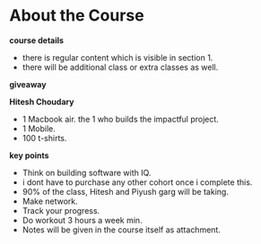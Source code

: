 # About the Course

**course details**
- there is regular content which is visible in section 1.
- there will be additional class or extra classes as well.

**giveaway**

**Hitesh Choudary**

- 1 Macbook air. the 1 who builds the impactful project.
- 1 Mobile.
- 100 t-shirts.

 **key points**

 - Think on building software with IQ.
 - i dont have to purchase any other cohort once i complete this.
 - 90% of the class, Hitesh and Piyush garg will be taking.
 - Make network.
 - Track your progress.
 - Do workout 3 hours a week min.
 - Notes will be given in the course itself as attachment.
